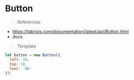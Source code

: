 # Button



> References

- https://tabrisjs.com/documentation/latest/api/Button.html
- docs

> Template

```js
let button = new Button({
  left: 10,
  top: 10,
  text: 'OK'
});


```
